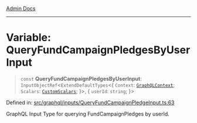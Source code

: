 [Admin Docs](/)

***

# Variable: QueryFundCampaignPledgesByUserInput

> `const` **QueryFundCampaignPledgesByUserInput**: `InputObjectRef`\<`ExtendDefaultTypes`\<\{ `Context`: [`GraphQLContext`](../../../context/type-aliases/GraphQLContext.md); `Scalars`: [`CustomScalars`](../../../scalars/type-aliases/CustomScalars.md); \}\>, \{ `userId`: `string`; \}\>

Defined in: [src/graphql/inputs/QueryFundCampaignPledgeInput.ts:63](https://github.com/Sourya07/talawa-api/blob/aac5f782223414da32542752c1be099f0b872196/src/graphql/inputs/QueryFundCampaignPledgeInput.ts#L63)

GraphQL Input Type for querying FundCampaignPledges by userId.
